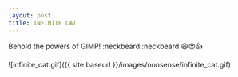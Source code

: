 ```yaml
---
layout: post
title: INFINITE CAT
---
```


Behold the powers of GIMP! :neckbeard::neckbeard::laughing::heart_eyes::+1:

![infinite_cat.gif]({{ site.baseurl }}/images/nonsense/infinite_cat.gif)